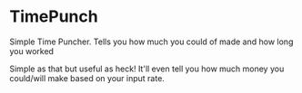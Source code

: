 TimePunch
=========

Simple Time Puncher. Tells you how much you could of made and how long you worked

Simple as that but useful as heck! It'll even tell you how much money you could/will make based on your input rate.
